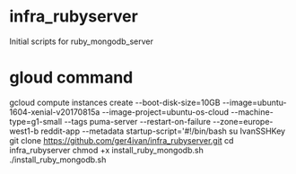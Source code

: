 # infra_rubyserver
Initial scripts for ruby_mongodb_server

# gloud command
gcloud compute instances create --boot-disk-size=10GB --image=ubuntu-1604-xenial-v20170815a --image-project=ubuntu-os-cloud --machine-type=g1-small --tags puma-server --restart-on-failure --zone=europe-west1-b reddit-app --metadata startup-script='#!/bin/bash
su IvanSSHKey
git clone https://github.com/ger4ivan/infra_rubyserver.git
cd infra_rubyserver
chmod +x install_ruby_mongodb.sh
./install_ruby_mongodb.sh


